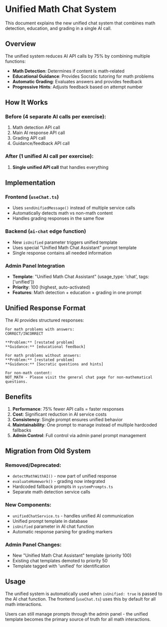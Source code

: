 # Unified Math Chat System

This document explains the new unified chat system that combines math detection, education, and grading in a single AI call.

## Overview

The unified system reduces AI API calls by 75% by combining multiple functions:
- **Math Detection**: Determines if content is math-related
- **Educational Guidance**: Provides Socratic tutoring for math problems  
- **Automatic Grading**: Evaluates answers and provides feedback
- **Progressive Hints**: Adjusts feedback based on attempt number

## How It Works

### Before (4 separate AI calls per exercise):
1. Math detection API call
2. Main AI response API call  
3. Grading API call
4. Guidance/feedback API call

### After (1 unified AI call per exercise):
1. **Single unified API call** that handles everything

## Implementation

### Frontend (`useChat.ts`)
- Uses `sendUnifiedMessage()` instead of multiple service calls
- Automatically detects math vs non-math content
- Handles grading responses in the same flow

### Backend (`ai-chat` edge function)
- New `isUnified` parameter triggers unified template
- Uses special "Unified Math Chat Assistant" prompt template
- Single response contains all needed information

### Admin Panel Integration
- **Template**: "Unified Math Chat Assistant" (usage_type: 'chat', tags: ['unified'])
- **Priority**: 100 (highest, auto-activated)
- **Features**: Math detection + education + grading in one prompt

## Unified Response Format

The AI provides structured responses:

```
For math problems with answers:
CORRECT/INCORRECT

**Problem:** [restated problem]
**Guidance:** [educational feedback]

For math problems without answers:
**Problem:** [restated problem]  
**Guidance:** [Socratic questions and hints]

For non-math content:
NOT_MATH - Please visit the general chat page for non-mathematical questions.
```

## Benefits

1. **Performance**: 75% fewer API calls = faster responses
2. **Cost**: Significant reduction in AI service costs
3. **Consistency**: Single prompt ensures unified behavior
4. **Maintainability**: One prompt to manage instead of multiple hardcoded fallbacks
5. **Admin Control**: Full control via admin panel prompt management

## Migration from Old System

### Removed/Deprecated:
- `detectMathWithAI()` - now part of unified response
- `evaluateHomework()` - grading now integrated
- Hardcoded fallback prompts in `systemPrompts.ts`
- Separate math detection service calls

### New Components:
- `unifiedChatService.ts` - handles unified AI communication
- Unified prompt template in database
- `isUnified` parameter in AI chat function
- Automatic response parsing for grading markers

### Admin Panel Changes:
- New "Unified Math Chat Assistant" template (priority 100)
- Existing chat templates demoted to priority 50
- Template tagged with 'unified' for identification

## Usage

The unified system is automatically used when `isUnified: true` is passed to the AI chat function. The frontend (`useChat.ts`) uses this by default for all math interactions.

Users can still manage prompts through the admin panel - the unified template becomes the primary source of truth for all math interactions.
